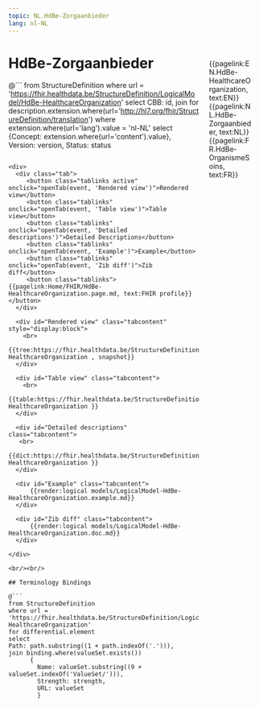 ```yaml
---
topic: NL.HdBe-Zorgaanbieder
lang: nl-NL
---
```


<div style="float:right;width:85px;padding:10px;margin:10">
<p>{{pagelink:EN.HdBe-HealthcareOrganization, text:EN}}  {{pagelink:NL.HdBe-Zorgaanbieder, text:NL}}  {{pagelink:FR.HdBe-OrganismeSoins, text:FR}}<p>
</div>

# HdBe-Zorgaanbieder



@```
from StructureDefinition
where url = 'https://fhir.healthdata.be/StructureDefinition/LogicalModel/HdBe-HealthcareOrganization'
select 
CBB: id,
join for description.extension.where(url='http://hl7.org/fhir/StructureDefinition/translation') where extension.where(url='lang').value = 'nl-NL' select {Concept: extension.where(url='content').value}, 
Version: version,
Status: status
```

<div>
  <div class="tab">
     <button class="tablinks active" onclick="openTab(event, 'Rendered view')">Rendered view</button>
     <button class="tablinks" onclick="openTab(event, 'Table view')">Table view</button>
     <button class="tablinks" onclick="openTab(event, 'Detailed descriptions')">Detailed Descriptions</button>
     <button class="tablinks" onclick="openTab(event, 'Example')">Example</button>
     <button class="tablinks" onclick="openTab(event, 'Zib diff')">Zib diff</button>
     <button class="tablinks">{{pagelink:Home/FHIR/HdBe-HealthcareOrganization.page.md, text:FHIR profile}}</button>
  </div>

  <div id="Rendered view" class="tabcontent" style="display:block">
    <br>
      {{tree:https://fhir.healthdata.be/StructureDefinition/LogicalModel/HdBe-HealthcareOrganization , snapshot}}
  </div>

  <div id="Table view" class="tabcontent">
    <br>
      {{table:https://fhir.healthdata.be/StructureDefinition/LogicalModel/HdBe-HealthcareOrganization }}
  </div>

  <div id="Detailed descriptions" class="tabcontent">
   <br>
      {{dict:https://fhir.healthdata.be/StructureDefinition/LogicalModel/HdBe-HealthcareOrganization }}
  </div>

  <div id="Example" class="tabcontent">
      {{render:logical models/LogicalModel-HdBe-HealthcareOrganization.example.md}}
  </div>

  <div id="Zib diff" class="tabcontent">
      {{render:logical models/LogicalModel-HdBe-HealthcareOrganization.doc.md}}
  </div>

</div>

<br/><br/> 

## Terminology Bindings

@```
from StructureDefinition
where url = 'https://fhir.healthdata.be/StructureDefinition/LogicalModel/HdBe-HealthcareOrganization'
for differential.element
select
Path: path.substring((1 + path.indexOf('.'))),
join binding.where(valueSet.exists())
      { 
        Name: valueSet.substring((9 + valueSet.indexOf('ValueSet/'))),
        Strength: strength,
        URL: valueSet
        }
```  